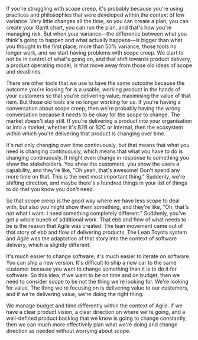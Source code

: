 If you're struggling with scope creep, it's probably because you're using practices and philosophies that were developed within the context of low variance. Very little changes all the time, so you can create a plan, you can create your Gantt chart, you can run the plan, and that's how you're managing risk. But when your variance—the difference between what you think's going to happen and what actually happens—is bigger than what you thought in the first place, more than 50% variance, those tools no longer work, and we start having problems with scope creep. We start to not be in control of what's going on, and that shift towards product delivery, a product operating model, is that move away from those old ideas of scope and deadlines. 

There are other tools that we use to have the same outcome because the outcome you're looking for is a usable, working product in the hands of your customers so that you're delivering value, maximising the value of that item. But those old tools are no longer working for us. If you're having a conversation about scope creep, then we're probably having the wrong conversation because it needs to be okay for the scope to change. The market doesn't stay still. If you're delivering a product into your organisation or into a market, whether it's B2B or B2C or internal, then the ecosystem within which you're delivering that product is changing over time. 

It's not only changing over time continuously, but that means that what you need is changing continuously, which means that what you have to do is changing continuously. It might even change in response to something you show the stakeholders. You show the customers, you show the users a capability, and they're like, "Oh yeah, that's awesome! Don't spend any more time on that. This is the next most important thing." Suddenly, we're shifting direction, and maybe there's a hundred things in your list of things to do that you know you don't need. 

So that scope creep is the good way where we have less scope to deal with, but also you might show them something, and they're like, "Oh, that's not what I want. I need something completely different." Suddenly, you've got a whole bunch of additional work. That ebb and flow of what needs to be is the reason that Agile was created. The lean movement came out of that story of ebb and flow of delivering products. The Lean Toyota system and Agile was the adaptation of that story into the context of software delivery, which is slightly different. 

It's much easier to change software; it's much easier to iterate on software. You can ship a new version. It's difficult to ship a new car to the same customer because you want to change something than it is to do it for software. So this idea, if we want to be on time and on budget, then we need to consider scope to be not the thing we're looking for. We're looking for value. The thing we're focusing on is delivering value to our customers, and if we're delivering value, we're doing the right thing. 

We manage budget and time differently within the context of Agile. If we have a clear product vision, a clear direction on where we're going, and a well-defined product backlog that we know is going to change constantly, then we can much more effectively plan what we're doing and change direction as needed without worrying about scope.